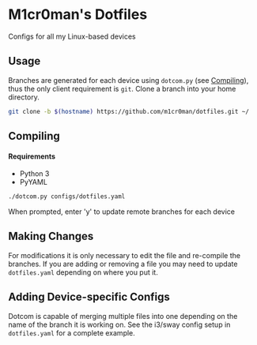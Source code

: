 # M1cr0man's Dotfiles

Configs for all my Linux-based devices

## Usage

Branches are generated for each device using `dotcom.py`
(see [Compiling](#compiling)), thus the only client requirement is `git`.
Clone a branch into your home directory.

```bash
git clone -b $(hostname) https://github.com/m1cr0man/dotfiles.git ~/
```

## Compiling

#### Requirements

- Python 3
- PyYAML

```bash
./dotcom.py configs/dotfiles.yaml
```

When prompted, enter 'y' to update remote branches for each device

## Making Changes

For modifications it is only necessary to edit the file and re-compile the
branches. If you are adding or removing a file you may need to update
`dotfiles.yaml` depending on where you put it.

## Adding Device-specific Configs

Dotcom is capable of merging multiple files into one depending on the name of
the branch it is working on. See the i3/sway config setup in `dotfiles.yaml`
for a complete example.
